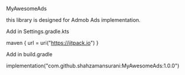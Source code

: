 
MyAwesomeAds

this library is designed for Admob Ads implementation. 

Add in Settings.gradle.kts

maven { url = uri("https://jitpack.io") }


Add in build.gradle

implementation("com.github.shahzamansurani:MyAwesomeAds:1.0.0")
